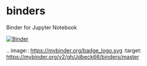 # binders
Binder for Jupyter Notebook 

[![Binder](https://mybinder.org/badge_logo.svg)](https://mybinder.org/v2/gh/Jdbeck66/binders/master)

.. image:: https://mybinder.org/badge_logo.svg
 :target: https://mybinder.org/v2/gh/Jdbeck66/binders/master
